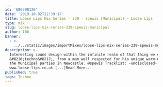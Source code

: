 ```yaml
---
id: '686308126'
date: '2019-10-02T22:39:17'
title: Loose Lips Mix Series - 239 - Spewis (Municipal) - Loose Lips
type: mix
slug: loose-lips-mix-series-239-spewis-municipal
author: 100
banner:
  - >-
    ../../static/images/importMixes/loose-lips-mix-series-239-spewis-municipal/image3180.jpeg
description: >-
  Interesting sound design within the infinite realm of that thing we call
  &#8216;techno&#8217;, from a man well respected for his unique warm-up sets at
  the Municipal parties in Newcastle. @spewis Tracklist: -undisclosed-
  www.loose-lips.co.uk [...]Read More...
published: true
tags: Techno
---
```

